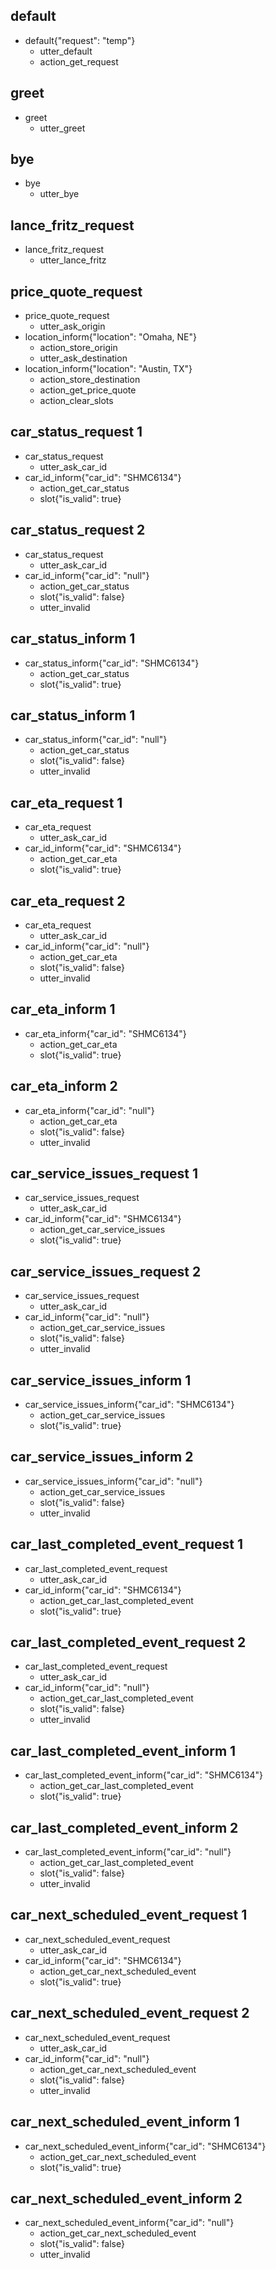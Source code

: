 ## default
* default{"request": "temp"}
    - utter_default
    - action_get_request

## greet
* greet
    - utter_greet

## bye
* bye
    - utter_bye

## lance_fritz_request
* lance_fritz_request
    - utter_lance_fritz

<!-- PRICE QUOTE -->

## price_quote_request
* price_quote_request
    - utter_ask_origin
* location_inform{"location": "Omaha, NE"}
    - action_store_origin
    - utter_ask_destination
* location_inform{"location": "Austin, TX"}
    - action_store_destination
    - action_get_price_quote
    - action_clear_slots

<!--- CAR -->

<!-- status -->
## car_status_request 1
* car_status_request
    - utter_ask_car_id
* car_id_inform{"car_id": "SHMC6134"}
    - action_get_car_status
    - slot{"is_valid": true}

## car_status_request 2
* car_status_request
    - utter_ask_car_id
* car_id_inform{"car_id": "null"}
    - action_get_car_status
    - slot{"is_valid": false}
    - utter_invalid

## car_status_inform 1
* car_status_inform{"car_id": "SHMC6134"}
    - action_get_car_status
    - slot{"is_valid": true}

## car_status_inform 1
* car_status_inform{"car_id": "null"}
    - action_get_car_status
    - slot{"is_valid": false}
    - utter_invalid

<!-- eta -->
## car_eta_request 1
* car_eta_request
    - utter_ask_car_id
* car_id_inform{"car_id": "SHMC6134"}
    - action_get_car_eta
    - slot{"is_valid": true}

## car_eta_request 2
* car_eta_request
    - utter_ask_car_id
* car_id_inform{"car_id": "null"}
    - action_get_car_eta
    - slot{"is_valid": false}
    - utter_invalid

## car_eta_inform 1
* car_eta_inform{"car_id": "SHMC6134"}
    - action_get_car_eta
    - slot{"is_valid": true}

## car_eta_inform 2
* car_eta_inform{"car_id": "null"}
    - action_get_car_eta
    - slot{"is_valid": false}
    - utter_invalid

<!-- service issues -->
## car_service_issues_request 1
* car_service_issues_request
    - utter_ask_car_id
* car_id_inform{"car_id": "SHMC6134"}
    - action_get_car_service_issues
    - slot{"is_valid": true}

## car_service_issues_request 2
* car_service_issues_request
    - utter_ask_car_id
* car_id_inform{"car_id": "null"}
    - action_get_car_service_issues
    - slot{"is_valid": false}
    - utter_invalid

## car_service_issues_inform 1
* car_service_issues_inform{"car_id": "SHMC6134"}
    - action_get_car_service_issues
    - slot{"is_valid": true}

## car_service_issues_inform 2
* car_service_issues_inform{"car_id": "null"}
    - action_get_car_service_issues
    - slot{"is_valid": false}
    - utter_invalid

<!-- last completed event -->
## car_last_completed_event_request 1
* car_last_completed_event_request
    - utter_ask_car_id
* car_id_inform{"car_id": "SHMC6134"}
    - action_get_car_last_completed_event
    - slot{"is_valid": true}

## car_last_completed_event_request 2
* car_last_completed_event_request
    - utter_ask_car_id
* car_id_inform{"car_id": "null"}
    - action_get_car_last_completed_event
    - slot{"is_valid": false}
    - utter_invalid

## car_last_completed_event_inform 1
* car_last_completed_event_inform{"car_id": "SHMC6134"}
    - action_get_car_last_completed_event
    - slot{"is_valid": true}

## car_last_completed_event_inform 2
* car_last_completed_event_inform{"car_id": "null"}
    - action_get_car_last_completed_event
    - slot{"is_valid": false}
    - utter_invalid

<!-- next scheduled event -->
## car_next_scheduled_event_request 1
* car_next_scheduled_event_request
    - utter_ask_car_id
* car_id_inform{"car_id": "SHMC6134"}
    - action_get_car_next_scheduled_event
    - slot{"is_valid": true}

## car_next_scheduled_event_request 2
* car_next_scheduled_event_request
    - utter_ask_car_id
* car_id_inform{"car_id": "null"}
    - action_get_car_next_scheduled_event
    - slot{"is_valid": false}
    - utter_invalid

## car_next_scheduled_event_inform 1
* car_next_scheduled_event_inform{"car_id": "SHMC6134"}
    - action_get_car_next_scheduled_event
    - slot{"is_valid": true}

## car_next_scheduled_event_inform 2
* car_next_scheduled_event_inform{"car_id": "null"}
    - action_get_car_next_scheduled_event
    - slot{"is_valid": false}
    - utter_invalid